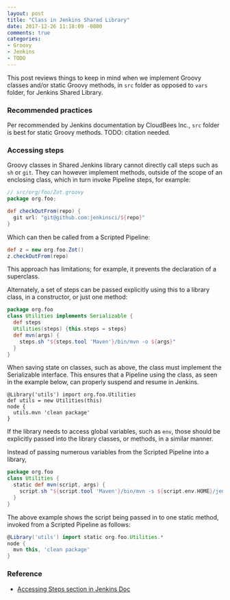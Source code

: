 ```yaml
---
layout: post
title: "Class in Jenkins Shared Library"
date: 2017-12-26 11:18:09 -0800
comments: true
categories: 
- Groovy
- Jenkins
- TODO
---
```


This post reviews things to keep in mind when we implement Groovy classes and/or static Groovy methods, in `src` folder as opposed to `vars` folder, for Jenkins Shared Library.

<!--more-->

### Recommended practices

Per recommended by Jenkins documentation by CloudBees Inc., `src` folder is best for static Groovy methods.
TODO: citation needed.

### Accessing steps

Groovy classes in Shared Jenkins library cannot directly call steps such as `sh` or `git`. 
They can however implement methods, outside of the scope of an enclosing class, which in turn invoke Pipeline steps, for example:

``` groovy
// src/org/foo/Zot.groovy
package org.foo;

def checkOutFrom(repo) {
  git url: "git@github.com:jenkinsci/${repo}"
}
```

Which can then be called from a Scripted Pipeline:

``` groovy
def z = new org.foo.Zot()
z.checkOutFrom(repo)
```

This approach has limitations; for example, it prevents the declaration of a superclass.

Alternately, a set of steps can be passed explicitly using this to a library class, in a constructor, or just one method:

``` groovy
package org.foo
class Utilities implements Serializable {
  def steps
  Utilities(steps) {this.steps = steps}
  def mvn(args) {
    steps.sh "${steps.tool 'Maven'}/bin/mvn -o ${args}"
  }
}
```

When saving state on classes, such as above, the class must implement the Serializable interface. 
This ensures that a Pipeline using the class, as seen in the example below, can properly suspend and resume in Jenkins.

```
@Library('utils') import org.foo.Utilities
def utils = new Utilities(this)
node {
  utils.mvn 'clean package'
}
```

If the library needs to access global variables, such as `env`, those should be explicitly passed into the library classes, or methods, in a similar manner.

Instead of passing numerous variables from the Scripted Pipeline into a library,

``` groovy
package org.foo
class Utilities {
  static def mvn(script, args) {
    script.sh "${script.tool 'Maven'}/bin/mvn -s ${script.env.HOME}/jenkins.xml -o ${args}"
  }
}
```

The above example shows the script being passed in to one static method, invoked from a Scripted Pipeline as follows:

``` groovy
@Library('utils') import static org.foo.Utilities.*
node {
  mvn this, 'clean package'
}
```

### Reference

* [Accessing Steps section in Jenkins Doc](https://jenkins.io/doc/book/pipeline/shared-libraries/)
